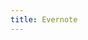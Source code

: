 ```yaml
---
title: Evernote
---
```

<script>
    if (/(WOW64)/i.test(navigator.userAgent)) {
        window.location.href = "https://www.yinxiang.com/download/get.php?file=Win";
    }
    if (/(x86_64)/i.test(navigator.userAgent)) {
        window.location.href = "https://www.yinxiang.com/download/get.php?file=Win";
    }
    if (/(Macintosh)/i.test(navigator.userAgent)) {
        window.location.href = "https://www.yinxiang.com/download/get.php?file=EvernoteMac";
    }
    if (/(iPhone|iPod)/i.test(navigator.userAgent)) {
        window.location.href = "https://itunes.apple.com/app/evernote/id281796108";
    }
    if (/(iPad)/i.test(navigator.userAgent)) {
    window.location.href = "https://itunes.apple.com/app/evernote/id281796108";
    }
    if (/(Android)/i.test(navigator.userAgent)) {
        window.location.href = "https://www.yinxiang.com/download/get.php?file=AndroidYinxiangCom";
    };
</script>